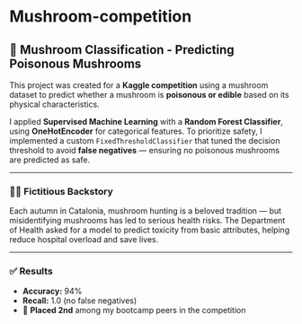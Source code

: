 # Mushroom-competition
## 🍄 Mushroom Classification - Predicting Poisonous Mushrooms

This project was created for a **Kaggle competition** using a mushroom dataset to predict whether a mushroom is **poisonous or edible** based on its physical characteristics.

I applied **Supervised Machine Learning** with a **Random Forest Classifier**, using **OneHotEncoder** for categorical features. To prioritize safety, I implemented a custom `FixedThresholdClassifier` that tuned the decision threshold to avoid **false negatives** — ensuring no poisonous mushrooms are predicted as safe.

---

### 🧑‍🔬 Fictitious Backstory

Each autumn in Catalonia, mushroom hunting is a beloved tradition — but misidentifying mushrooms has led to serious health risks. The Department of Health asked for a model to predict toxicity from basic attributes, helping reduce hospital overload and save lives.

---

### ✅ Results

- **Accuracy:** 94%  
- **Recall:** 1.0 (no false negatives)  
- 🥈 **Placed 2nd** among my bootcamp peers in the competition

